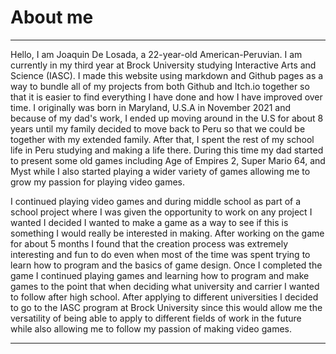 # About me

---

Hello, I am Joaquin De Losada, a 22-year-old American-Peruvian. I am currently in my third year at Brock University studying Interactive Arts and Science (IASC). I made this website using markdown and Github pages as a way to bundle all of my projects from both Github and Itch.io together so that it is easier to find everything I have done and how I have improved over time. I originally was born in Maryland, U.S.A in November 2021 and because of my dad's work, I ended up moving around in the U.S for about 8 years until my family decided to move back to Peru so that we could be together with my extended family. After that, I spent the rest of my school life in Peru studying and making a life there. During this time my dad started to present some old games including Age of Empires 2, Super Mario 64, and Myst while I also started playing a wider variety of games allowing me to grow my passion for playing video games.

I continued playing video games and during middle school as part of a school project where I was given the opportunity to work on any project I wanted I decided I wanted to make a game as a way to see if this is something I would really be interested in making. After working on the game for about 5 months I found that the creation process was extremely interesting and fun to do even when most of the time was spent trying to learn how to program and the basics of game design. Once I completed the game I continued playing games and learning how to program and make games to the point that when deciding what university and carrier I wanted to follow after high school. After applying to different universities I decided to go to the IASC program at Brock University since this would allow me the versatility of being able to apply to different fields of work in the future while also allowing me to follow my passion of making video games.

---
